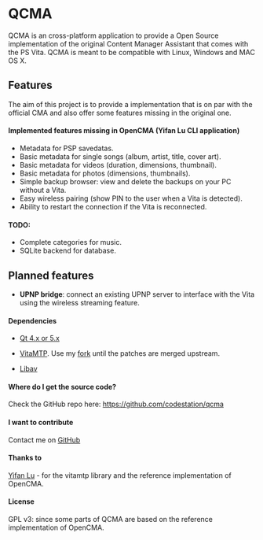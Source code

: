 QCMA
====

QCMA is an cross-platform application to provide a Open Source implementation
of the original Content Manager Assistant that comes with the PS Vita. QCMA is
meant to be compatible with Linux, Windows and MAC OS X.

## Features

The aim of this project is to provide a implementation that is on par with the
official CMA and also offer some features missing in the original one.

#### Implemented features missing in OpenCMA (Yifan Lu CLI application)
* Metadata for PSP savedatas.
* Basic metadata for single songs (album, artist, title, cover art).
* Basic metadata for videos (duration, dimensions, thumbnail).
* Basic metadata for photos (dimensions, thumbnails).
* Simple backup browser: view and delete the backups on your PC without a Vita.
* Easy wireless pairing (show PIN to the user when a Vita is detected).
* Ability to restart the connection if the Vita is reconnected.

#### TODO:
* Complete categories for music.
* SQLite backend for database.

## Planned features
* **UPNP bridge**: connect an existing UPNP server to interface with the Vita
using the wireless streaming feature.

#### Dependencies
* [Qt 4.x or 5.x](http://qt-project.org/)

* [VitaMTP](https://github.com/yifanlu/VitaMTP). Use my
[fork](https://github.com/codestation/VitaMTP) until the patches are merged upstream.

* [Libav](http://www.libav.org/)


#### Where do I get the source code?
Check the GitHub repo here: https://github.com/codestation/qcma

#### I want to contribute 
Contact me on [GitHub](https://github.com/codestation/) 

#### Thanks to
[Yifan Lu](https://github.com/yifanlu/vitamtp/) - for the vitamtp library and
the reference implementation of OpenCMA.

#### License
GPL v3: since some parts of QCMA are based on the reference implementation of
OpenCMA.
